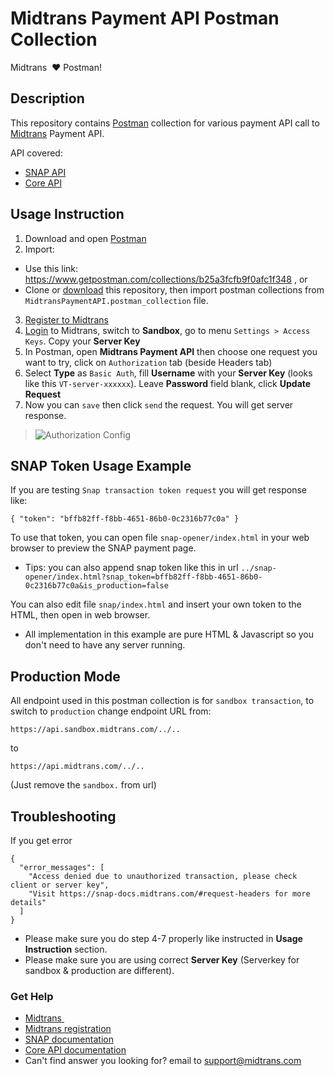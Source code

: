 
Midtrans Payment API Postman Collection
=====================================

Midtrans&nbsp; :heart: Postman!

## Description

This repository contains [Postman](https://www.getpostman.com) collection for various payment API call to [Midtrans](https://midtrans.com) Payment API.

API covered:
* [SNAP API](http://snap-docs.midtrans.com)
* [Core API](http://api-docs.midtrans.com)

## Usage Instruction

1. Download and open [Postman](https://www.getpostman.com)
2.  Import:
 - Use this link: https://www.getpostman.com/collections/b25a3fcfb9f0afc1f348 , or
 - Clone or [download](/archive/master.zip) this repository, then import postman collections from `MidtransPaymentAPI.postman_collection` file.
3. [Register to Midtrans](https://dashboard.midtrans.com/register)
4. [Login](http://dashboard.midtrans.com) to Midtrans, switch to **Sandbox**, go to menu `Settings > Access Keys`. Copy your **Server Key**
5. In Postman, open **Midtrans Payment API** then choose one request you want to try, click on `Authorization` tab (beside Headers tab)
6. Select **Type** as `Basic Auth`, fill **Username** with your **Server Key** (looks like this `VT-server-xxxxxx`). Leave **Password** field blank, click **Update Request**
7. Now you can `save` then click `send` the request. You will get server response.

> ![Authorization Config](https://cloud.githubusercontent.com/assets/13027142/20592019/1e6ab9ec-b25e-11e6-9285-c68fef6c538c.png)


## SNAP Token Usage Example

If you are testing `Snap transaction token request` you will get response like:
```
{ "token": "bffb82ff-f8bb-4651-86b0-0c2316b77c0a" }
```
To use that token, you can open file `snap-opener/index.html` in your web browser to preview the SNAP payment page.
- Tips: you can also append snap token like this in url `../snap-opener/index.html?snap_token=bffb82ff-f8bb-4651-86b0-0c2316b77c0a&is_production=false`

You can also edit file `snap/index.html` and insert your own token to the HTML, then open in web browser.
- All implementation in this example are pure HTML & Javascript so you don't need to have any server running.

## Production Mode

All endpoint used in this postman collection is for `sandbox transaction`, to switch to `production` change endpoint URL from:

`https://api.sandbox.midtrans.com/../..`

to

`https://api.midtrans.com/../..`

(Just remove the `sandbox.` from url)

## Troubleshooting

If you get error
```
{
  "error_messages": [
    "Access denied due to unauthorized transaction, please check client or server key",
    "Visit https://snap-docs.midtrans.com/#request-headers for more details"
  ]
}
```
- Please make sure you do step 4-7 properly like instructed in **Usage Instruction** section.
- Please make sure you are using correct **Server Key** (Serverkey for sandbox & production are different).

### Get Help

* [Midtrans&nbsp;](https://www.midtrans.com)
* [Midtrans registration](https://dashboard.midtrans.com/register)
* [SNAP documentation](http://snap-docs.midtrans.com)
* [Core API documentation](http://api-docs.midtrans.com)
* Can't find answer you looking for? email to [support@midtrans.com](mailto:support@midtrans.com)
